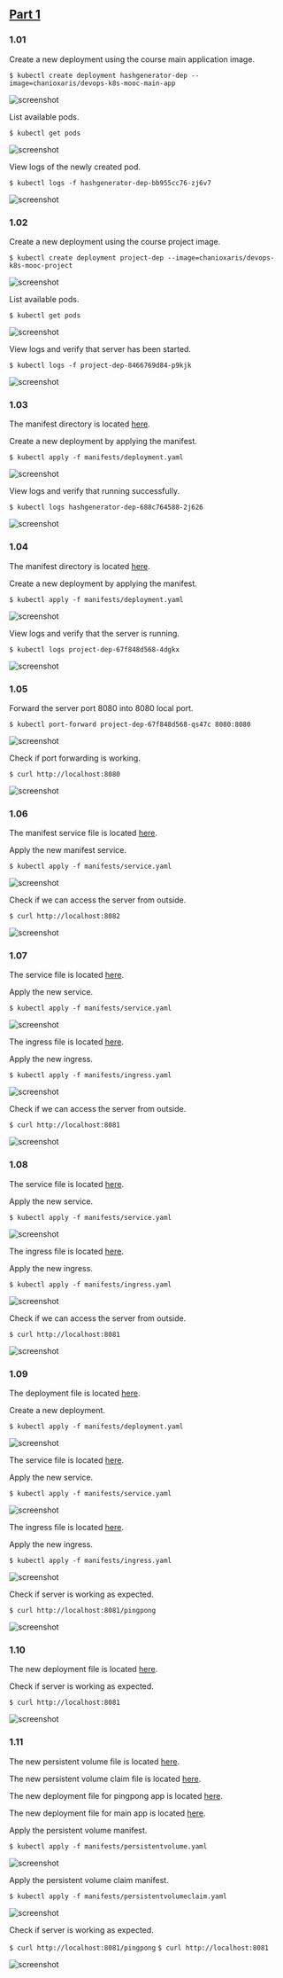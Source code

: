 ## [Part 1](https://devopswithkubernetes.com/part-1)

### 1.01

Create a new deployment using the course main application image.

`$ kubectl create deployment hashgenerator-dep --image=chanioxaris/devops-k8s-mooc-main-app`

![screenshot](1.01/img/1.01_create_deployment.png)

List available pods.

`$ kubectl get pods`

![screenshot](1.01/img/1.01_list_pods.png)

View logs of the newly created pod.

`$ kubectl logs -f hashgenerator-dep-bb955cc76-zj6v7`

![screenshot](1.01/img/1.01_log_pod.png)

### 1.02

Create a new deployment using the course project image.

`$ kubectl create deployment project-dep --image=chanioxaris/devops-k8s-mooc-project`

![screenshot](1.02/img/1.02_create_deployment.png)

List available pods.

`$ kubectl get pods`

![screenshot](1.02/img/1.02_list_pods.png)

View logs and verify that server has been started.

`$ kubectl logs -f project-dep-8466769d84-p9kjk`

![screenshot](1.02/img/1.02_log_pod.png)

### 1.03

The manifest directory is located [here](../src/main-app/manifests).

Create a new deployment by applying the manifest.

`$ kubectl apply -f manifests/deployment.yaml`

![screenshot](1.03/img/1.03_apply_manifest.png)

View logs and verify that running successfully.

`$ kubectl logs hashgenerator-dep-688c764588-2j626`

![screenshot](1.03/img/1.03_log_pod.png)

### 1.04

The manifest directory is located [here](../src/project/manifests).

Create a new deployment by applying the manifest.

`$ kubectl apply -f manifests/deployment.yaml`

![screenshot](1.04/img/1.04_apply_manifest.png)

View logs and verify that the server is running.

`$ kubectl logs project-dep-67f848d568-4dgkx`

![screenshot](1.04/img/1.04_log_pod.png)

### 1.05

Forward the server port 8080 into 8080 local port.

`$ kubectl port-forward project-dep-67f848d568-qs47c 8080:8080`

![screenshot](1.05/img/1.05_port_forward.png)

Check if port forwarding is working.

`$ curl http://localhost:8080`

![screenshot](1.05/img/1.05_curl.png)

### 1.06

The manifest service file is located [here](../src/project/manifests/service.yaml).

Apply the new manifest service.

`$ kubectl apply -f manifests/service.yaml`

![screenshot](1.06/img/1.06_apply_service.png)

Check if we can access the server from outside.

`$ curl http://localhost:8082`

![screenshot](1.06/img/1.06_curl.png)

### 1.07

The service file is located [here](../src/main-app/manifests/service.yaml).

Apply the new service.

`$ kubectl apply -f manifests/service.yaml`

![screenshot](1.07/img/1.07_apply_service.png)

The ingress file is located [here](../src/main-app/manifests/ingress.yaml).

Apply the new ingress.

`$ kubectl apply -f manifests/ingress.yaml`

![screenshot](1.07/img/1.07_apply_ingress.png)

Check if we can access the server from outside.

`$ curl http://localhost:8081`

![screenshot](1.07/img/1.07_curl.png)

### 1.08

The service file is located [here](../src/project/manifests/service.yaml).

Apply the new service.

`$ kubectl apply -f manifests/service.yaml`

![screenshot](1.08/img/1.08_apply_service.png)

The ingress file is located [here](../src/project/manifests/ingress.yaml).

Apply the new ingress.

`$ kubectl apply -f manifests/ingress.yaml`

![screenshot](1.08/img/1.08_apply_ingress.png)

Check if we can access the server from outside.

`$ curl http://localhost:8081`

![screenshot](1.08/img/1.08_curl.png)

### 1.09

The deployment file is located [here](../src/ping-pong-app/manifests/deployment.yaml).

Create a new deployment.

`$ kubectl apply -f manifests/deployment.yaml`

![screenshot](1.09/img/1.09_apply_deployment.png)

The service file is located [here](../src/ping-pong-app/manifests/service.yaml).

Apply the new service.

`$ kubectl apply -f manifests/service.yaml`

![screenshot](1.09/img/1.09_apply_service.png)

The ingress file is located [here](../src/ping-pong-app/manifests/ingress.yaml).

Apply the new ingress.

`$ kubectl apply -f manifests/ingress.yaml`

![screenshot](1.09/img/1.09_apply_ingress.png)

Check if server is working as expected.

`$ curl http://localhost:8081/pingpong`

![screenshot](1.09/img/1.09_curl.png)

### 1.10

The new deployment file is located [here](../src/main-app/manifests/deployment.yaml).

Check if server is working as expected.

`$ curl http://localhost:8081`

![screenshot](1.10/img/1.10_curl.png)

### 1.11

The new persistent volume file is located [here](../src/main-app/manifests/persistentvolume.yaml).

The new persistent volume claim file is located [here](../src/main-app/manifests/persistentvolumeclaim.yaml).

The new deployment file for pingpong app is located [here](../src/ping-pong-app/manifests/deployment.yaml).

The new deployment file for main app is located [here](../src/main-app/manifests/deployment.yaml).

Apply the persistent volume manifest.

`$ kubectl apply -f manifests/persistentvolume.yaml`

![screenshot](1.11/img/1.11_apply_persistentvolume.png)

Apply the persistent volume claim manifest.

`$ kubectl apply -f manifests/persistentvolumeclaim.yaml`

![screenshot](1.11/img/1.11_apply_persistentvolumeclaim.png)

Check if server is working as expected.

`$ curl http://localhost:8081/pingpong`
`$ curl http://localhost:8081`

![screenshot](1.11/img/1.11_curl.png)